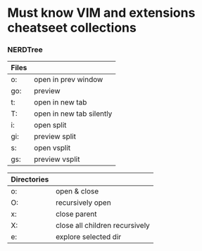 # Must know VIM and extensions cheatseet collections

### NERDTree

| **Files** ||
|---|---|
| o: |open in prev window |
| go:| preview |
| t: |open in new tab |
| T: |open in new tab silently |
| i: |open split |
| gi:| preview split |
| s: |open vsplit |
| gs:| preview vsplit |

| **Directories** | |
| --- | --- |
| o: | open & close |
| O: | recursively open |
| x: | close parent |
| X: | close all children recursively |
| e: | explore selected dir |
